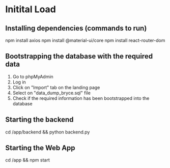 # Initital Load

## Installing dependencies (commands to run)
npm install axios
npm install @material-ui/core
npm install react-router-dom

## Bootstrapping the database with the required data
1) Go to phpMyAdmin
2) Log in 
3) Click on "Import" tab on the landing page
4) Select on "data_dump_bryce.sql" file
5) Check if the required information has been bootstrapped into the database

## Starting the backend
cd /app/backend && python backend.py

## Starting the Web App
cd /app && npm start 

